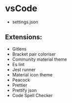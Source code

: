 # vsCode

* settings.json

## Extensions:
* Gitlens
* Bracket pair coloriser
* Community material theme
* Es lint
* Jest runner
* Material icon theme
* Peacock
* Prettier
* Prettify json
* Code Spell Checker
